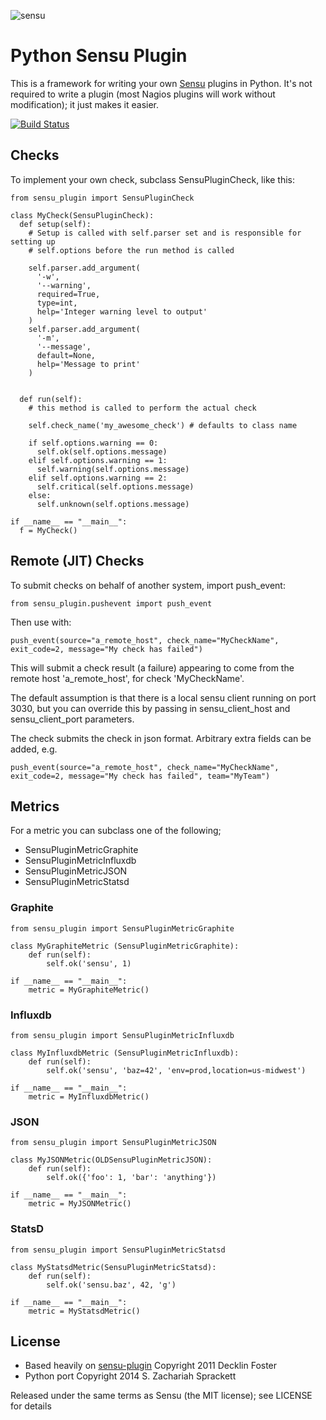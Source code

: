 ![sensu](https://raw.github.com/sensu/sensu/master/sensu-logo.png)

# Python Sensu Plugin

This is a framework for writing your own [Sensu](https://github.com/sensu/sensu) plugins in Python.
It's not required to write a plugin (most Nagios plugins will work
without modification); it just makes it easier.

[![Build Status](https://travis-ci.org/sensu-plugins/sensu-plugin-python.png?branch=master)](https://travis-ci.org/sensu-plugins/sensu-plugin-python)

## Checks

To implement your own check, subclass SensuPluginCheck, like
this:

    from sensu_plugin import SensuPluginCheck

    class MyCheck(SensuPluginCheck):
      def setup(self):
        # Setup is called with self.parser set and is responsible for setting up
        # self.options before the run method is called

        self.parser.add_argument(
          '-w',
          '--warning',
          required=True,
          type=int,
          help='Integer warning level to output'
        )
        self.parser.add_argument(
          '-m',
          '--message',
          default=None,
          help='Message to print'
        )


      def run(self):
        # this method is called to perform the actual check

        self.check_name('my_awesome_check') # defaults to class name

        if self.options.warning == 0:
          self.ok(self.options.message)
        elif self.options.warning == 1:
          self.warning(self.options.message)
        elif self.options.warning == 2:
          self.critical(self.options.message)
        else:
          self.unknown(self.options.message)

    if __name__ == "__main__":
      f = MyCheck()

## Remote (JIT) Checks

To submit checks on behalf of another system, import push_event:

    from sensu_plugin.pushevent import push_event

Then use with:

    push_event(source="a_remote_host", check_name="MyCheckName", exit_code=2, message="My check has failed")

This will submit a check result (a failure) appearing to come from the remote host 'a_remote_host', for check 'MyCheckName'.

The default assumption is that there is a local sensu client running on port 3030, but you can override this by passing in sensu_client_host and sensu_client_port parameters.

The check submits the check in json format.  Arbitrary extra fields can be added, e.g.

    push_event(source="a_remote_host", check_name="MyCheckName", exit_code=2, message="My check has failed", team="MyTeam")

## Metrics

For a metric you can subclass one of the following;

* SensuPluginMetricGraphite
* SensuPluginMetricInfluxdb
* SensuPluginMetricJSON
* SensuPluginMetricStatsd

### Graphite

    from sensu_plugin import SensuPluginMetricGraphite

    class MyGraphiteMetric (SensuPluginMetricGraphite):
        def run(self):
            self.ok('sensu', 1)

    if __name__ == "__main__":
        metric = MyGraphiteMetric()

### Influxdb

    from sensu_plugin import SensuPluginMetricInfluxdb

    class MyInfluxdbMetric (SensuPluginMetricInfluxdb):
        def run(self):
            self.ok('sensu', 'baz=42', 'env=prod,location=us-midwest')

    if __name__ == "__main__":
        metric = MyInfluxdbMetric()

### JSON

    from sensu_plugin import SensuPluginMetricJSON

    class MyJSONMetric(OLDSensuPluginMetricJSON):
        def run(self):
            self.ok({'foo': 1, 'bar': 'anything'})

    if __name__ == "__main__":
        metric = MyJSONMetric()

### StatsD

    from sensu_plugin import SensuPluginMetricStatsd

    class MyStatsdMetric(SensuPluginMetricStatsd):
        def run(self):
            self.ok('sensu.baz', 42, 'g')

    if __name__ == "__main__":
        metric = MyStatsdMetric()

## License

* Based heavily on [sensu-plugin](https://github.com/sensu/sensu-plugin) Copyright 2011 Decklin Foster
* Python port Copyright 2014 S. Zachariah Sprackett

Released under the same terms as Sensu (the MIT license); see LICENSE
for details
